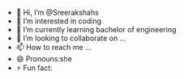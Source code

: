 - 👋 Hi, I’m @Sreerakshahs
- 👀 I’m interested in coding
- 🌱 I’m currently learning bachelor of engineering 
- 💞️ I’m looking to collaborate on ...
- 📫 How to reach me ...
- 😄 Pronouns:she
- ⚡ Fun fact: 

<!---
Sreerakshahs/Sreerakshahs is a ✨ special ✨ repository because its `README.md` (this file) appears on your GitHub profile.
You can click the Preview link to take a look at your changes.
--->
